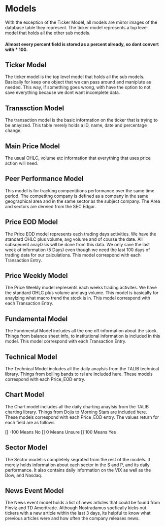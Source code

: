 # Models
With the exception of the Ticker Model, all models are mirror images of the database table they represent. The ticker model represents a top level model that holds all the other sub models.

#### Almost every percent field is stored as a percent already, so dont convert with * 100.

## Ticker Model
The ticker model is the top level model that holds all the sub models. Basically for keep one object that we can pass around and maniplute as needed. This way, if something goes wrong, with have the option to not save everything because we dont want incomplete data.

## Tranasction Model
The transaction model is the basic information on the ticker that is trying to be anaylzed. This table merely holds a ID, name, date and percentage change. 

## Main Price Model
The usual OHLC, volume etc information that everything that uses price action will need.

## Peer Performance Model
This model is for tracking compentitions performance over the same time period. The competitng company is defined as a company in the same geographical area and in the same sector as the subject company. The Area and sectors are dervied from the SEC Edgar.

## Price EOD Model
The Price EOD model represents each trading days activities. We have the standard OHLC plus volume, avg volume and of course the date. All subsqeuent anaylzsis will be done from this data. We only save the last week of information (5 Days) even though we need the last 100 days of trading data for our calculations. This model correspond with each Transaction Entry.

## Price Weekly Model
The Price Weekly model represents each weeks trading activites. We have the standard OHLC plus volume and avg volume. This model is basically for anaylzing what macro trend the stock is in. This model correspond with each Transaction Entry.

## Fundamental Model
The Fundmental Model includes all the one off information about the stock. Things from balance sheet info, to institutional information is included in this model. This model correspond with each Transaction Entry.

## Technical Model
The Technical Model includes all the daily anaylsis from the TALIB technical library. Things from bolling bands to rsi are included here. These models correspond with each Price_EOD entry.

## Chart Model
The Chart model includes all the daily charting anaylsis from the TALIB charting library. Things from Dojis to Morning Stars are included here. These models correspond with each Price_EOD entry. The values return for each field are as follows

[] -100 Means No
[] 0 Means Unsure
[] 100 Means Yes

## Sector Model
The Sector model is completely segrated from the rest of the models. It merely holds information about each sector in the S and P, and its daily performance. It also contains daily information on the VIX as well as the Dow, and Nasdaq.

## News Event Model
The News event model holds a list of news articles that could be found from Finviz and TD Ameritrade. Although Nostradamus spefically kicks out tickers with a new article within the last 3 days, its helpful to know what previous articles were and how often the company releases news.